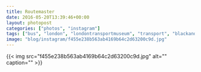 ```yaml
---
title: Routemaster
date: 2016-05-20T13:39:46+00:00
layout: photopost
categories: ["photos", "instagram"]
tags: ["bus", "london", "londontransportmuseum", "transport", "blackandwhite"]
image: "blog/instagram/f455e238b563ab4169b64c2d63200c9d.jpg"
---
```


{{< img src="f455e238b563ab4169b64c2d63200c9d.jpg" alt="" caption="" >}}



